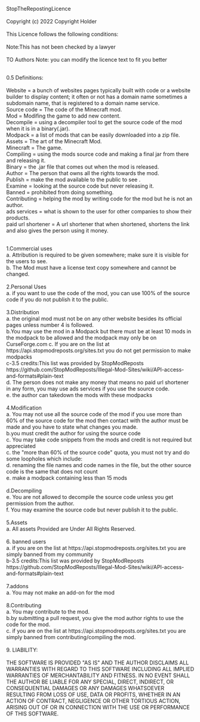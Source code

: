 StopTheRepostingLicence<br>
<br>
Copyright (c) 2022 Copyright Holder<br>
<br>
This Licence follows the following conditions:<br>
<br>
Note:This has not been checked by a lawyer<br>
<br>
TO Authors Note: you can modify the licence text to fit you better<br>
<br>

0.5 Definitions:<br>
<br>
Website = a bunch of websites pages typically built with code or a website builder to display content; it often or not has a domain name sometimes a subdomain name, that is registered to a domain name service.<br>
Source code = The code of the Minecraft mod.<br>
Mod = Modifing the game to add new content.<br>
Decompile = using a decompiler tool to get the source code of the mod when it is in a binary(.jar).<br>
Modpack = a list of mods that can be easily downloaded into a zip file.<br>
Assets = The art of the Minecraft Mod.<br>
Minecraft = The game.<br>
Compiling = using the mods source code and making a final jar from there and releasing it.<br>
Binary = the .jar file that comes out when the mod is released.<br>
Author = The person that owns all the rights towards the mod.<br>
Publish = make the mod available to the public to see .<br>
Examine = looking at the source code but never releasing it.<br>
Banned = prohibited from doing something.<br>
Contributing = helping the mod by writing code for the mod but he is not an author.<br>
ads services = what is shown to the user for other companies to show their products.<br>
paid url shortener = A url shortener that when shortened, shortens the link and also gives the person using it money.<br>
  
<br>
1.Commercial uses<br>
 a. Attribution is required to be given somewhere; make sure it is visible for the users to see.<br>
 b. The Mod must have a license text copy somewhere and cannot be changed.<br>
 <br>
2.Personal Uses<br>
 a. if you want to use the code of the mod, you can use 100% of the source code if you do not publish it to the public.<br>
 <br>
3.Distribution<br>
 a. the original mod must not be on any other website besides its official pages unless number 4 is followed.<br>
 b.You may use the mod in a Modpack but there must be at least 10 mods in the modpack to be allowed and the modpack may only be on CurseForge.com  c. If you are on the list at https://api.stopmodreposts.org/sites.txt you do not get permission to make modpacks<br>
   c-3.5 credits:This list was provided by StopModReposts https://github.com/StopModReposts/Illegal-Mod-Sites/wiki/API-access-and-formats#plain-text<br>
 d. The person does not make any money that means no paid url shortener in any form, you may use ads services if you use the source code.<br>
 e. the author can takedown the mods with these modpacks<br>
  <br>
4.Modification<br>
 a. You may not use all the source code of the mod if you use more than 60% of the source code for the mod then contact with the author must be made and you have to state what changes you made.<br>
 b.you must credit the author for using the source code<br>
 c. You may take code snippets from the mods and credit is not required but appreciated<br>
 c. the "more than 60% of the source code" quota, you must not try and do some loopholes which include:<br>
   d. renaming the file names and code names in the file, but the other source code is the same that does not count<br>
   e. make a modpack containing less than 15 mods<br>
   <br>
 d.Decompiling<br>
   e. You are not allowed to decompile the source code unless you get permission from the author.<br>
   f. You may examine the source code but never publish it to the public.<br>
 <br>
5.Assets<br>
 a. All assets Provided are Under All Rights Reserved.<br>
 
 <br>
6. banned users<br>
   a. if you are on the list at https://api.stopmodreposts.org/sites.txt you are simply banned from my community<br>
   b-3.5 credits:This list was provided by StopModReposts https://github.com/StopModReposts/Illegal-Mod-Sites/wiki/API-access-and-formats#plain-text<br>
   
  <br>
7.addons<br>
a. You may not make an add-on for the mod<br>
<br>
8.Contributing<br>
a. You may contribute to the mod.<br>
b.by submitting a pull request, you give the mod author rights to use the code for the mod.<br>
c. if you are on the list at https://api.stopmodreposts.org/sites.txt you are simply banned from contributing/compiling the mod.<br>
  <br>
9. LIABILITY:<br>
<br>
THE SOFTWARE IS PROVIDED "AS IS" AND THE AUTHOR DISCLAIMS ALL WARRANTIES WITH
REGARD TO THIS SOFTWARE INCLUDING ALL IMPLIED WARRANTIES OF MERCHANTABILITY
AND FITNESS. IN NO EVENT SHALL THE AUTHOR BE LIABLE FOR ANY SPECIAL, DIRECT,
INDIRECT, OR CONSEQUENTIAL DAMAGES OR ANY DAMAGES WHATSOEVER RESULTING FROM
LOSS OF USE, DATA OR PROFITS, WHETHER IN AN ACTION OF CONTRACT, NEGLIGENCE OR
OTHER TORTIOUS ACTION, ARISING OUT OF OR IN CONNECTION WITH THE USE OR
PERFORMANCE OF THIS SOFTWARE.
